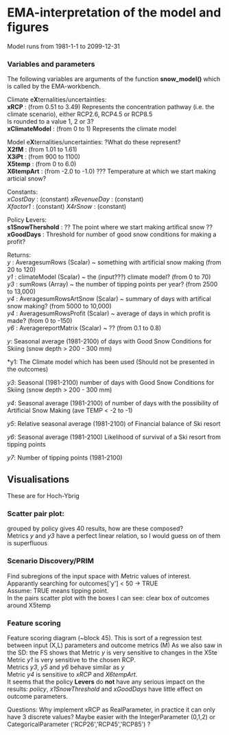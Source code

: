 # EMA-interpretation of the model and figures

Model runs from 1981-1-1 to 2099-12-31

### Variables and parameters
The following variables are arguments of the function **snow_model()** which is called by the EMA-workbench.

Climate e**X**ternalities/uncertainties:      
**xRCP** : (from 0.51 to 3.49) Represents the concentration pathway (i.e. the climate scenario), either RCP2.6, RCP4.5 or RCP8.5  
Is rounded to a value 1, 2 or 3?  
**xClimateModel** : (from 0 to 1) Represents the climate model  

Model e**X**ternalities/uncertainties:  ?What do these represent?  
**X2fM** : (from 1.01 to 1.61)  
**X3iPt** : (from 900 to 1100)   
**X5temp** : (from 0 to 6.0)   
**X6tempArt** : (from -2.0 to -1.0)  ??? Temperature at which we start making articial snow?  

Constants:  
*xCostDay* : (constant) 
*xRevenueDay* : (constant)  
*Xfactor1* : (constant) 
*X4rSnow* : (constant) 

Policy **L**evers:  
**s1SnowThershold** : ?? The point where we start making artifical snow ??  
**xGoodDays** : Threshold for number of good snow conditions for making a profit?  

Returns:  
*y*  : AveragesumRows (Scalar) ~ something with artificial snow making (from 20 to 120)  
*y1* : climateModel (Scalar) ~ the (input???) climate model?  (from 0 to 70)  
*y3* : sumRows (Array) ~ the number of tipping points per year? (from 2500 to 13,000)  
*y4* : AveragesumRowsArtSnow (Scalar) ~ summary of days with artifical snow making? (from 5000 to 10,000)  
*y4* : AveragesumRowsProfit (Scalar) ~ average of days in which profit is made? (from 0 to -150)  
*y6* : AveragereportMatrix (Scalar) ~ ?? (from 0.1 to 0.8) 

*y*: Seasonal average (1981-2100) of days with Good Snow Conditions for Skiing (snow depth > 200 - 300 mm)

*y1: The Climate model which has been used (Should not be presented in the outcomes)

*y3*: Seasonal (1981-2100) number of days with Good Snow Conditions for Skiing (snow depth > 200 - 300 mm)

*y4*: Seasonal average (1981-2100) of number of days with the possibility of Artificial Snow Making (ave TEMP < -2 to -1)

*y5*: Relative seasonal average (1981-2100) of Financial balance of Ski resort

*y6*: Seasonal average (1981-2100) Likelihood of survival of a Ski resort from tipping points

*y7*: Number of tipping points (1981-2100)



## Visualisations
These are for Hoch-Ybrig 
### Scatter pair plot:
grouped by policy gives 40 results, how are these composed?  
Metrics *y* and *y3* have a perfect linear relation, so I would guess on of them is superfluous  

### Scenario Discovery/PRIM
Find subregions of the input space with *M*etric values of interest.  
Apparantly searching for outcomes['y'] < 50 -> TRUE  
Assume: TRUE means tipping point.  
In the pairs scatter plot with the boxes I can see: clear box of outcomes around X5temp  

### Feature scoring  
Feature scoring diagram (~block 45). This is sort of a regression test between input (X,L) parameters and outcome metrics (M)
As we also saw in the SD: the FS shows that Metric *y* is very sensitive to changes in the X5te  
Metric *y1* is very sensitive to the chosen RCP.  
Metrics *y3*, *y5* and *y6* behave similar as *y*  
Metric *y4* is sensitive to *xRCP* and *X6tempArt*.  
It seems that the policy **Levers** do **not** have any serious impact on the results: *policy*, *x1SnowThreshold* and *xGoodDays* have little effect on outcome parameters. 

Questions:
Why implement xRCP as RealParameter, in practice it can only have 3 discrete values? Maybe easier with the IntegerParameter (0,1,2) or CategoricalParameter ('RCP26','RCP45','RCP85') ?  
